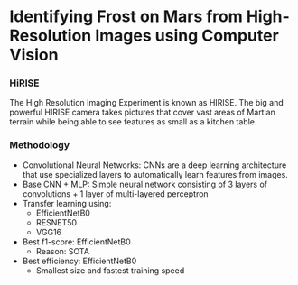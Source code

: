 # Identifying Frost on Mars from High-Resolution Images using Computer Vision

### HiRISE
The High Resolution Imaging Experiment is known as HIRISE. The big and powerful HIRISE camera takes pictures that cover vast areas of Martian terrain while being able to see features as small as a kitchen table.

### Methodology

- Convolutional Neural Networks: CNNs are a deep learning architecture that use specialized layers to automatically learn features from images.
- Base CNN + MLP: Simple neural network consisting of 3 layers of convolutions + 1 layer of multi-layered perceptron
- Transfer learning using:
  - EfficientNetB0
  - RESNET50
  - VGG16
- Best f1-score: EfficientNetB0
  - Reason: SOTA
- Best efficiency: EfficientNetB0
  - Smallest size and fastest training speed
